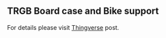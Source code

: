 ## TRGB Board case and Bike support

For details please visit [Thingverse](https://www.thingiverse.com/thing:5774179) post.


